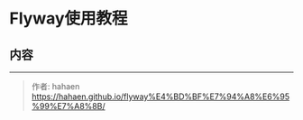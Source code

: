# Flyway使用教程

## 内容

---

> 作者: hahaen  
> https://hahaen.github.io/flyway%E4%BD%BF%E7%94%A8%E6%95%99%E7%A8%8B/
